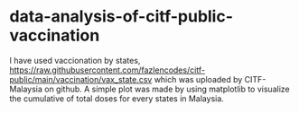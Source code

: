 # data-analysis-of-citf-public-vaccination

I have used vaccionation by states, https://raw.githubusercontent.com/fazlencodes/citf-public/main/vaccination/vax_state.csv which was uploaded by CITF-Malaysia on github. 
A simple plot was made by using matplotlib to visualize the cumulative of total doses for every states in Malaysia. 
